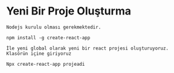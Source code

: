 # Yeni Bir Proje Oluşturma

```text
Nodejs kurulu olması gerekmektedir.

npm install -g create-react-app

İle yeni global olarak yeni bir react projesi oluşturuyoruz.
Klasörün içine giriyoruz

Npx create-react-app projeadi
```

